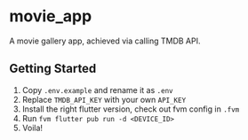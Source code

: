 # movie_app

A movie gallery app, achieved via calling TMDB API.

## Getting Started

1. Copy `.env.example` and rename it as `.env`
2. Replace `TMDB_API_KEY` with your own `API_KEY`
3. Install the right flutter version, check out fvm config in `.fvm`
4. Run `fvm flutter pub run -d <DEVICE_ID>`
5. Voila!
